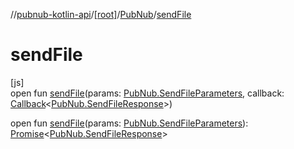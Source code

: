//[pubnub-kotlin-api](../../../index.md)/[[root]](../index.md)/[PubNub](index.md)/[sendFile](send-file.md)

# sendFile

[js]\
open fun [sendFile](send-file.md)(params: [PubNub.SendFileParameters](-send-file-parameters/index.md), callback: [Callback](../-callback/index.md)&lt;[PubNub.SendFileResponse](-send-file-response/index.md)&gt;)

open fun [sendFile](send-file.md)(params: [PubNub.SendFileParameters](-send-file-parameters/index.md)): [Promise](https://kotlinlang.org/api/latest/jvm/stdlib/kotlin.js/-promise/index.html)&lt;[PubNub.SendFileResponse](-send-file-response/index.md)&gt;
